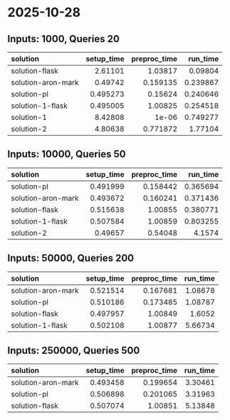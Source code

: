 # 2025-10-28

## Inputs: 1000, Queries 20

| solution           |   setup_time |   preproc_time |   run_time |
|:-------------------|-------------:|---------------:|-----------:|
| solution-flask     |     2.61101  |       1.03817  |   0.09804  |
| solution-aron-mark |     0.49742  |       0.159135 |   0.239867 |
| solution-pl        |     0.495273 |       0.15624  |   0.240646 |
| solution-1-flask   |     0.495005 |       1.00825  |   0.254518 |
| solution-1         |     8.42808  |       1e-06    |   0.749277 |
| solution-2         |     4.80638  |       0.771872 |   1.77104  |

## Inputs: 10000, Queries 50

| solution           |   setup_time |   preproc_time |   run_time |
|:-------------------|-------------:|---------------:|-----------:|
| solution-pl        |     0.491999 |       0.158442 |   0.365694 |
| solution-aron-mark |     0.493672 |       0.160241 |   0.371436 |
| solution-flask     |     0.515638 |       1.00855  |   0.380771 |
| solution-1-flask   |     0.507584 |       1.00859  |   0.803255 |
| solution-2         |     0.49657  |       0.54048  |   4.1574   |

## Inputs: 50000, Queries 200

| solution           |   setup_time |   preproc_time |   run_time |
|:-------------------|-------------:|---------------:|-----------:|
| solution-aron-mark |     0.521514 |       0.167681 |    1.08678 |
| solution-pl        |     0.510186 |       0.173485 |    1.08787 |
| solution-flask     |     0.497957 |       1.00849  |    1.6052  |
| solution-1-flask   |     0.502108 |       1.00877  |    5.66734 |

## Inputs: 250000, Queries 500

| solution           |   setup_time |   preproc_time |   run_time |
|:-------------------|-------------:|---------------:|-----------:|
| solution-aron-mark |     0.493458 |       0.199654 |    3.30461 |
| solution-pl        |     0.506898 |       0.201065 |    3.31963 |
| solution-flask     |     0.507074 |       1.00851  |    5.13848 |